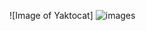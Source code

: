 ![Image of Yaktocat]
![images](https://user-images.githubusercontent.com/108665628/177282307-fe213975-4f2f-4b8a-859d-9c9881243348.jpg)
